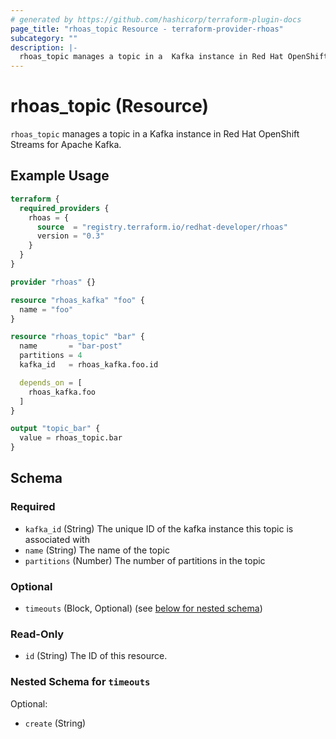 ```yaml
---
# generated by https://github.com/hashicorp/terraform-plugin-docs
page_title: "rhoas_topic Resource - terraform-provider-rhoas"
subcategory: ""
description: |-
  rhoas_topic manages a topic in a  Kafka instance in Red Hat OpenShift Streams for Apache Kafka.
---
```


# rhoas_topic (Resource)

`rhoas_topic` manages a topic in a  Kafka instance in Red Hat OpenShift Streams for Apache Kafka.

## Example Usage

```terraform
terraform {
  required_providers {
    rhoas = {
      source  = "registry.terraform.io/redhat-developer/rhoas"
      version = "0.3"
    }
  }
}

provider "rhoas" {}

resource "rhoas_kafka" "foo" {
  name = "foo"
}

resource "rhoas_topic" "bar" {
  name       = "bar-post"
  partitions = 4
  kafka_id   = rhoas_kafka.foo.id

  depends_on = [
    rhoas_kafka.foo
  ]
}

output "topic_bar" {
  value = rhoas_topic.bar
}
```

<!-- schema generated by tfplugindocs -->
## Schema

### Required

- `kafka_id` (String) The unique ID of the kafka instance this topic is associated with
- `name` (String) The name of the topic
- `partitions` (Number) The number of partitions in the topic

### Optional

- `timeouts` (Block, Optional) (see [below for nested schema](#nestedblock--timeouts))

### Read-Only

- `id` (String) The ID of this resource.

<a id="nestedblock--timeouts"></a>
### Nested Schema for `timeouts`

Optional:

- `create` (String)


